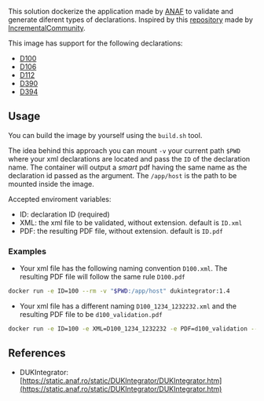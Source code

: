 This solution dockerize the application made by [ANAF](https://anaf.ro) to validate and generate diferent types of declarations. Inspired by this [repository](https://github.com/IncrementalCommunity/declaratii-anaf) made by [IncrementalCommunity](https://github.com/IncrementalCommunity).

This image has support for the following declarations:

- [D100](https://static.anaf.ro/static/10/Anaf/Declaratii_R/100.html)
- [D106](https://static.anaf.ro/static/10/Anaf/Declaratii_R/106.html)
- [D112](https://static.anaf.ro/static/10/Anaf/Declaratii_R/112.html)
- [D390](https://static.anaf.ro/static/10/Anaf/Declaratii_R/390.html)
- [D394](https://static.anaf.ro/static/10/Anaf/Declaratii_R/394.html)

## Usage

You can build the image by yourself using the `build.sh` tool.

The idea behind this approach you can mount `-v` your current path `$PWD` where your xml declarations are located and pass the `ID` of the declaration name. The container will output a *smart* pdf having the same name as the declaration id passed as the argument. The `/app/host` is the path to be mounted inside the image. 

Accepted enviroment variables:

- ID: declaration ID (required)
- XML: the xml file to be validated, without extension. default is `ID.xml`
- PDF: the resulting PDF file, without extension. default is `ID.pdf`

### Examples 
- Your xml file has the following naming convention `D100.xml`. The resulting PDF file will follow the same rule `D100.pdf`

~~~bash
docker run -e ID=100 --rm -v "$PWD:/app/host" dukintegrator:1.4
~~~

- Your xml file has a different naming `D100_1234_1232232.xml` and the resulting PDF file to be `d100_validation.pdf`

~~~bash
docker run -e ID=100 -e XML=D100_1234_1232232 -e PDF=d100_validation --rm -v "$PWD:/app/host" dukintegrator:1.4
~~~

## References

- DUKIntegrator: [https://static.anaf.ro/static/DUKIntegrator/DUKIntegrator.htm](https://static.anaf.ro/static/DUKIntegrator/DUKIntegrator.htm)
